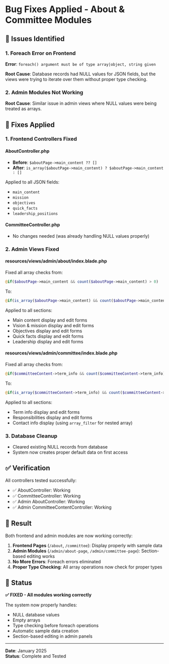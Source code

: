 # Bug Fixes Applied - About & Committee Modules

## 🐛 Issues Identified

### 1. **Foreach Error on Frontend**
**Error**: `foreach() argument must be of type array|object, string given`

**Root Cause**: Database records had NULL values for JSON fields, but the views were trying to iterate over them without proper type checking.

### 2. **Admin Modules Not Working**
**Root Cause**: Similar issue in admin views where NULL values were being treated as arrays.

## 🔧 Fixes Applied

### 1. **Frontend Controllers Fixed**

#### AboutController.php
- **Before**: `$aboutPage->main_content ?? []`
- **After**: `is_array($aboutPage->main_content) ? $aboutPage->main_content : []`

Applied to all JSON fields:
- `main_content`
- `mission` 
- `objectives`
- `quick_facts`
- `leadership_positions`

#### CommitteeController.php
- No changes needed (was already handling NULL values properly)

### 2. **Admin Views Fixed**

#### resources/views/admin/about/index.blade.php
Fixed all array checks from:
```php
@if($aboutPage->main_content && count($aboutPage->main_content) > 0)
```

To:
```php
@if(is_array($aboutPage->main_content) && count($aboutPage->main_content) > 0)
```

Applied to all sections:
- Main content display and edit forms
- Vision & mission display and edit forms  
- Objectives display and edit forms
- Quick facts display and edit forms
- Leadership display and edit forms

#### resources/views/admin/committee/index.blade.php
Fixed all array checks from:
```php
@if($committeeContent->term_info && count($committeeContent->term_info) > 0)
```

To:
```php
@if(is_array($committeeContent->term_info) && count($committeeContent->term_info) > 0)
```

Applied to all sections:
- Term info display and edit forms
- Responsibilities display and edit forms
- Contact info display (using `array_filter` for nested array)

### 3. **Database Cleanup**
- Cleared existing NULL records from database
- System now creates proper default data on first access

## ✅ **Verification**

All controllers tested successfully:
- ✅ AboutController: Working
- ✅ CommitteeController: Working  
- ✅ Admin AboutController: Working
- ✅ Admin CommitteeContentController: Working

## 🎯 **Result**

Both frontend and admin modules are now working correctly:

1. **Frontend Pages** (`/about`, `/committee`): Display properly with sample data
2. **Admin Modules** (`/admin/about-page`, `/admin/committee-page`): Section-based editing works
3. **No More Errors**: Foreach errors eliminated
4. **Proper Type Checking**: All array operations now check for proper types

## 🚀 **Status**

**✅ FIXED - All modules working correctly**

The system now properly handles:
- NULL database values
- Empty arrays
- Type checking before foreach operations
- Automatic sample data creation
- Section-based editing in admin panels

---

**Date**: January 2025  
**Status**: Complete and Tested